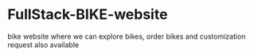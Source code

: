 # FullStack-BIKE-website
bike website where we can explore bikes, order bikes and customization request also available
